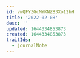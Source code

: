 ```yaml
---
id: vwQFYZGcMYKNZB3Xo12hH
title: '2022-02-08'
desc: ''
updated: 1644334853873
created: 1644334853873
traitIds:
  - journalNote
---
```


